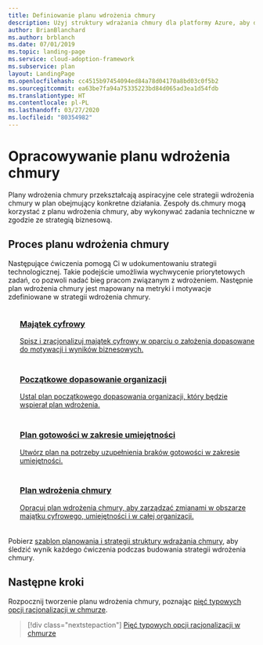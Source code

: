 ```yaml
---
title: Definiowanie planu wdrożenia chmury
description: Użyj struktury wdrażania chmury dla platformy Azure, aby dowiedzieć się, jak kierować zadaniami technicznymi, korzystając ze zdefiniowanego planu wdrożenia chmury.
author: BrianBlanchard
ms.author: brblanch
ms.date: 07/01/2019
ms.topic: landing-page
ms.service: cloud-adoption-framework
ms.subservice: plan
layout: LandingPage
ms.openlocfilehash: cc4515b97454094ed84a78d04170a8bd03c0f5b2
ms.sourcegitcommit: ea63be7fa94a75335223bd84d065ad3ea1d54fdb
ms.translationtype: HT
ms.contentlocale: pl-PL
ms.lasthandoff: 03/27/2020
ms.locfileid: "80354982"
---
```

<!-- markdownlint-disable MD026 -->

# <a name="develop-a-cloud-adoption-plan"></a>Opracowywanie planu wdrożenia chmury

Plany wdrożenia chmury przekształcają aspiracyjne cele strategii wdrożenia chmury w plan obejmujący konkretne działania. Zespoły ds.chmury mogą korzystać z planu wdrożenia chmury, aby wykonywać zadania techniczne w zgodzie ze strategią biznesową.

## <a name="cloud-adoption-plan-process"></a>Proces planu wdrożenia chmury

Następujące ćwiczenia pomogą Ci w udokumentowaniu strategii technologicznej. Takie podejście umożliwia wychwycenie priorytetowych zadań, co pozwoli nadać bieg pracom związanym z wdrożeniem. Następnie plan wdrożenia chmury jest mapowany na metryki i motywacje zdefiniowane w strategii wdrożenia chmury.

<!-- markdownlint-disable MD033 -->

<ul class="panelContent cardsF">
    <li style="display: flex; flex-direction: column;">
        <a href="../digital-estate/rationalize.md">
            <div class="cardSize">
                <div class="cardPadding" style="padding-bottom:10px;">
                    <div class="card" style="padding-bottom:10px;">
                        <div class="cardImageOuter">
                            <div class="cardImage">
                                <img alt="" src="../_images/icons/1.png" data-linktype="external">
                            </div>
                        </div>
                        <div class="cardText" style="padding-left:0px;">
                            <h3>Majątek cyfrowy</h3>
Spisz i zracjonalizuj majątek cyfrowy w oparciu o założenia dopasowane do motywacji i wyników biznesowych.
                        </div>
                    </div>
                </div>
            </div>
        </a>
    </li>
    <li style="display: flex; flex-direction: column;">
        <a href="./initial-org-alignment.md">
            <div class="cardSize">
                <div class="cardPadding" style="padding-bottom:10px;">
                    <div class="card" style="padding-bottom:10px;">
                        <div class="cardImageOuter">
                            <div class="cardImage">
                                <img alt="" src="../_images/icons/2.png" data-linktype="external">
                            </div>
                        </div>
                        <div class="cardText" style="padding-left:0px;">
                            <h3>Początkowe dopasowanie organizacji</h3>
Ustal plan początkowego dopasowania organizacji, który będzie wspierał plan wdrożenia.
                        </div>
                    </div>
                </div>
            </div>
        </a>
    </li>
    <li style="display: flex; flex-direction: column;">
        <a href="./adapt-roles-skills-processes.md">
            <div class="cardSize">
                <div class="cardPadding" style="padding-bottom:10px;">
                    <div class="card" style="padding-bottom:10px;">
                        <div class="cardImageOuter">
                            <div class="cardImage">
                                <img alt="" src="../_images/icons/3.png" data-linktype="external">
                            </div>
                        </div>
                        <div class="cardText" style="padding-left:0px;">
                            <h3>Plan gotowości w zakresie umiejętności</h3>
Utwórz plan na potrzeby uzupełnienia braków gotowości w zakresie umiejętności.
                        </div>
                    </div>
                </div>
            </div>
        </a>
    </li>
    <li style="display: flex; flex-direction: column;">
        <a href="./plan-intro.md">
            <div class="cardSize">
                <div class="cardPadding" style="padding-bottom:10px;">
                    <div class="card" style="padding-bottom:10px;">
                        <div class="cardImageOuter">
                            <div class="cardImage">
                                <img alt="" src="../_images/icons/4.png" data-linktype="external">
                            </div>
                        </div>
                        <div class="cardText" style="padding-left:0px;">
                            <h3>Plan wdrożenia chmury</h3>
Opracuj plan wdrożenia chmury, aby zarządzać zmianami w obszarze majątku cyfrowego, umiejętności i w całej organizacji.
                        </div>
                    </div>
                </div>
            </div>
        </a>
    </li>
</ul>

Pobierz [szablon planowania i strategii struktury wdrażania chmury](https://archcenter.blob.core.windows.net/cdn/fusion/readiness/Microsoft-Cloud-Adoption-Framework-Strategy-and-Plan-Template.docx), aby śledzić wynik każdego ćwiczenia podczas budowania strategii wdrożenia chmury.

## <a name="next-steps"></a>Następne kroki

Rozpocznij tworzenie planu wdrożenia chmury, poznając [pięć typowych opcji racjonalizacji w chmurze](../digital-estate/5-rs-of-rationalization.md).

> [!div class="nextstepaction"]
> [Pięć typowych opcji racjonalizacji w chmurze](../digital-estate/5-rs-of-rationalization.md)
